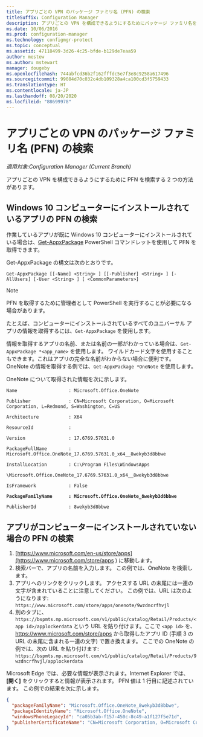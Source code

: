 ```yaml
---
title: アプリごとの VPN のパッケージ ファミリ名 (PFN) の検索
titleSuffix: Configuration Manager
description: アプリごとの VPN を構成できるようにするためにパッケージ ファミリ名を検索する 2 つの方法について説明します。
ms.date: 10/06/2016
ms.prod: configuration-manager
ms.technology: configmgr-protect
ms.topic: conceptual
ms.assetid: 47118499-3d26-4c25-bfde-b129de7eaa59
author: mestew
ms.author: mstewart
manager: dougeby
ms.openlocfilehash: 744abfcd36b2f162fffdc5e7f3e8c9258a617496
ms.sourcegitcommit: 99084d70c032c4db109328a4ca100cd3f5759433
ms.translationtype: HT
ms.contentlocale: ja-JP
ms.lasthandoff: 08/20/2020
ms.locfileid: "88699978"
---
```

# <a name="find-a-package-family-name-pfn-for-per-app-vpn"></a>アプリごとの VPN のパッケージ ファミリ名 (PFN) の検索

*適用対象:Configuration Manager (Current Branch)*


アプリごとの VPN を構成できるようにするために PFN を検索する 2 つの方法があります。

## <a name="find-a-pfn-for-an-app-thats-installed-on-a-windows-10-computer"></a>Windows 10 コンピューターにインストールされているアプリの PFN の検索

作業しているアプリが既に Windows 10 コンピューターにインストールされている場合は、[Get-AppxPackage](/powershell/module/appx/get-appxpackage?view=win10-ps) PowerShell コマンドレットを使用して PFN を取得できます。

Get-AppxPackage の構文は次のとおりです。

``` Syntax
Get-AppxPackage [[-Name] <String> ] [[-Publisher] <String> ] [-AllUsers] [-User <String> ] [ <CommonParameters>]
```

> [!NOTE]
> PFN を取得するために管理者として PowerShell を実行することが必要になる場合があります。

たとえば、コンピューターにインストールされているすべてのユニバーサル アプリの情報を取得するには、`Get-AppxPackage` を使用します。

情報を取得するアプリの名前、または名前の一部がわかっている場合は、`Get-AppxPackage *<app_name>` を使用します。 ワイルドカード文字を使用することもできます。これはアプリの完全な名前がわからない場合に便利です。 OneNote の情報を取得する例では、`Get-AppxPackage *OneNote` を使用します。


OneNote について取得された情報を次に示します。

`Name                   : Microsoft.Office.OneNote`

`Publisher              : CN=Microsoft Corporation, O=Microsoft Corporation, L=Redmond, S=Washington, C=US`

`Architecture           : X64`

`ResourceId             :`

`Version                : 17.6769.57631.0`

`PackageFullName        : Microsoft.Office.OneNote_17.6769.57631.0_x64__8wekyb3d8bbwe`

`InstallLocation        : C:\Program Files\WindowsApps`

`\Microsoft.Office.OneNote_17.6769.57631.0_x64__8wekyb3d8bbwe`

`IsFramework            : False`

**`PackageFamilyName      : Microsoft.Office.OneNote_8wekyb3d8bbwe`**

`PublisherId            : 8wekyb3d8bbwe`



## <a name="find-a-pfn-if-the-app-is-not-installed-on-a-computer"></a>アプリがコンピューターにインストールされていない場合の PFN の検索

1. [https://www.microsoft.com/en-us/store/apps](https://www.microsoft.com/store/apps ) に移動します。
2. 検索バーで、アプリの名前を入力します。 この例では、OneNote を検索します。
3. アプリへのリンクをクリックします。 アクセスする URL の末尾には一連の文字が含まれていることに注意してください。 この例では、URL は次のようになります: `https://www.microsoft.com/store/apps/onenote/9wzdncrfhvjl`
4. 別のタブに、`https://bspmts.mp.microsoft.com/v1/public/catalog/Retail/Products/<app id>/applockerdata` という URL を貼り付けます。ここで `<app id>` を、 https://www.microsoft.com/store/apps から取得したアプリ ID (手順 3 の URL の末尾に含まれる一連の文字) で置き換えます。 ここでの OneNote の例では、次の URL を貼り付けます: `https://bspmts.mp.microsoft.com/v1/public/catalog/Retail/Products/9wzdncrfhvjl/applockerdata`

Microsoft Edge では、必要な情報が表示されます。Internet Explorer では、 **[開く]** をクリックすると情報が表示されます。 PFN 値は 1 行目に記述されています。 この例での結果を次に示します。

``` JSON
{
  "packageFamilyName": "Microsoft.Office.OneNote_8wekyb3d8bbwe",
  "packageIdentityName": "Microsoft.Office.OneNote",
  "windowsPhoneLegacyId": "ca05b3ab-f157-450c-8c49-a1f127f5e71d",
  "publisherCertificateName": "CN=Microsoft Corporation, O=Microsoft Corporation, L=Redmond, S=Washington, C=US"
}
```